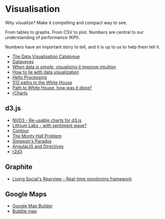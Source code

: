 # Visualisation

Why visualize? Make it compelling and compact way to see.

From tables to graphs. From CSV to plot. Numbers are central to our understanding of performance (KPI).

Numbers have an important story to tell, and it is up to us to help them tell it.

* [The Data Visualisation Catalogue](http://www.datavizcatalogue.com/)
* [Dataveyes](http://dataveyes.com/#!/en/works)
* [When data is simple, visualising it improve intuition](http://minuum.com/taps-and-swipes/)
* [How to lie with data visualization](http://data.heapanalytics.com/how-to-lie-with-data-visualization/)
* [Hello Processing](http://hello.processing.org/)
* [512 paths to the White House](http://chartsnthings.tumblr.com/post/35616801795/some-sketches-from-the-times-scenario-builder)
* [Path to White House, how was it done?](http://markmarkoh.com/jsconf2014/assets/player/KeynoteDHTMLPlayer.html)
* [rCharts](http://timelyportfolio.github.io/rCharts_512paths/)

## d3.js

* [NVD3 - Re-usable charts for d3.js](http://nvd3.org/)
* [Lithium Labs - with sentiment wave?](https://github.com/lithiumtech/li-visualizations)
* [Contour](http://forio.com/contour/index.html)
* [The Monty Hall Problem](http://blog.vctr.me/monty-hall/)
* [Simpson's Paradox](http://vudlab.com/simpsons/)
* [AngularJS and Directives](https://www.youtube.com/watch?v=aqHBLS_6gF8)
* [r2d3](https://github.com/hadley/r2d3)

## Graphite

* [Living Social's Rearview - Real-time monitoring framework](https://github.com/livingsocial/rearview)

## Google Maps

* [Google Map Builder](http://googlemapbuilder.mynameisdonald.com/)
* [Bubble map](http://bost.ocks.org/mike/bubble-map/)
